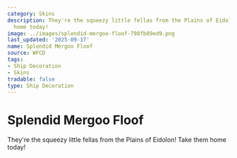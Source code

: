 ```yaml
---
category: Skins
description: They're the squeezy little fellas from the Plains of Eidolon! Take them
  home today!
image: ../images/splendid-mergoo-floof-798fb89ed9.png
last_updated: '2025-09-17'
name: Splendid Mergoo Floof
source: WFCD
tags:
- Ship Decoration
- Skins
tradable: false
type: Ship Decoration
---
```


# Splendid Mergoo Floof

They're the squeezy little fellas from the Plains of Eidolon! Take them home today!

